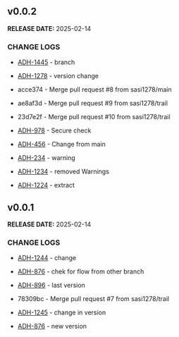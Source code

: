 ## v0.0.2

**RELEASE DATE:** 2025-02-14

### CHANGE LOGS
* <span style='color:skyblue;'>[ADH-1445](https://jira.example.com/browse/ADH-1445)</span> - branch
* <span style='color:skyblue;'>[ADH-1278](https://jira.example.com/browse/ADH-1278)</span> - version change
* acce374 - Merge pull request #8 from sasi1278/main
* ae8af3d - Merge pull request #9 from sasi1278/trail
* 23d7e2f - Merge pull request #10 from sasi1278/trail
* <span style='color:skyblue;'>[ADH-978](https://jira.example.com/browse/ADH-978)</span> - Secure check
* <span style='color:skyblue;'>[ADH-456](https://jira.example.com/browse/ADH-456)</span> - Change from main
* <span style='color:skyblue;'>[ADH-234](https://jira.example.com/browse/ADH-234)</span> - warning
* <span style='color:skyblue;'>[ADH-1234](https://jira.example.com/browse/ADH-1234)</span> - removed Warnings









* <span style='color:skyblue;'>[ADH-1224](https://jira.example.com/browse/ADH-1224)</span> - extract


## v0.0.1

**RELEASE DATE:** 2025-02-14

### CHANGE LOGS
* <span style='color:skyblue;'>[ADH-1244](https://jira.example.com/browse/ADH-1244)</span> - change
* <span style='color:skyblue;'>[ADH-876](https://jira.example.com/browse/ADH-876)</span> - chek for flow from other branch
* <span style='color:skyblue;'>[ADH-896](https://jira.example.com/browse/ADH-896)</span> - last version
* 78309bc - Merge pull request #7 from sasi1278/trail
* <span style='color:skyblue;'>[ADH-1245](https://jira.example.com/browse/ADH-1245)</span> - change in version




* <span style='color:skyblue;'>[ADH-876](https://jira.example.com/browse/ADH-876)</span> - new version
